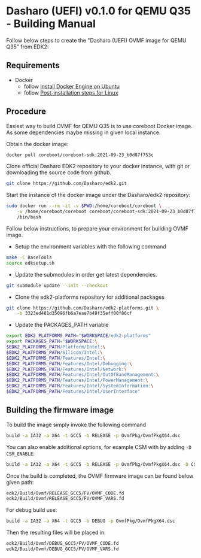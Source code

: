 # Dasharo (UEFI) v0.1.0 for QEMU Q35 - Building Manual

Follow below steps to create the "Dasharo (UEFI) OVMF image for QEMU Q35" from EDK2:

## Requirements

- Docker
    + follow [Install Docker Engine on Ubuntu](https://docs.docker.com/engine/install/ubuntu/)
    + follow [Post-installation steps for Linux](https://docs.docker.com/engine/install/linux-postinstall/)

## Procedure

Easiest way to build OVMF for QEMU Q35 is to use coreboot Docker image.
As some dependencies maybe missing in given local instance.

Obtain the docker image:

```bash
docker pull coreboot/coreboot-sdk:2021-09-23_b0d87f753c
```

Clone official Dasharo EDK2 repository to your docker instance,
with git or downloading the source code from github.

```bash
git clone https://github.com/Dasharo/edk2.git
```

Start the instance of the docker image under the Dasharo/edk2 repository:

```bash
sudo docker run --rm -it -v $PWD:/home/coreboot/coreboot \
    -w /home/coreboot/coreboot coreboot/coreboot-sdk:2021-09-23_b0d87f753c \
    /bin/bash
```

Follow below instructions, to prepare your environment for building OVMF
image.

- Setup the environment variables with the following command

```bash
make -C BaseTools
source edksetup.sh
```

- Update the submodules in order get latest dependencies.

```bash
git submodule update --init --checkout
```

- Clone the edk2-platforms repository for additional packages

```bash
git clone https://github.com/Dasharo/edk2-platforms.git \
    -b 3323ed481d35096fb6a7eae7b49f35eff00f86cf
```

- Update the PACKAGES_PATH variable

```bash
export EDK2_PLATFORMS_PATH="$WORKSPACE/edk2-platforms"
export PACKAGES_PATH="$WORKSPACE:\
$EDK2_PLATFORMS_PATH/Platform/Intel:\
$EDK2_PLATFORMS_PATH/Silicon/Intel:\
$EDK2_PLATFORMS_PATH/Features/Intel:\
$EDK2_PLATFORMS_PATH/Features/Intel/Debugging:\
$EDK2_PLATFORMS_PATH/Features/Intel/Network:\
$EDK2_PLATFORMS_PATH/Features/Intel/OutOfBandManagement:\
$EDK2_PLATFORMS_PATH/Features/Intel/PowerManagement:\
$EDK2_PLATFORMS_PATH/Features/Intel/SystemInformation:\
$EDK2_PLATFORMS_PATH/Features/Intel/UserInterface"
```

## Building the firmware image

To build the image simply invoke the following command

```bash
build -a IA32 -a X64 -t GCC5 -b RELEASE -p OvmfPkg/OvmfPkgX64.dsc
```

You can also enable additional options, for example CSM with by adding
`-D CSM_ENABLE`:

```bash
build -a IA32 -a X64 -t GCC5 -b RELEASE -p OvmfPkg/OvmfPkgX64.dsc -D CSM_ENABLE
```

Once the build is completed, the OVMF firmware image can be found below given
path:

```bash
edk2/Build/Ovmf/RELEASE_GCC5/FV/OVMF_CODE.fd
edk2/Build/Ovmf/RELEASE_GCC5/FV/OVMF_VARS.fd
```

For debug build use:

```bash
build -a IA32 -a X64 -t GCC5 -b DEBUG -p OvmfPkg/OvmfPkgX64.dsc
```

Then the resulting files will be placed in:

```bash
edk2/Build/Ovmf/DEBUG_GCC5/FV/OVMF_CODE.fd
edk2/Build/Ovmf/DEBUG_GCC5/FV/OVMF_VARS.fd
```
